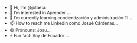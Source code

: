 - 👋 Hi, I’m @jotaecu
- 👀 I’m interested in Aprender ...
- 🌱 I’m currently learning concientización y administración TI...
- 📫 How to reach me Linkedin como Josué Cárdenas...
- 😄 Pronouns: Josu...
- ⚡ Fun fact: Soy de Ecuador ...

<!---
jotaecu/jotaecu is a ✨ special ✨ repository because its `README.md` (this file) appears on your GitHub profile.
You can click the Preview link to take a look at your changes.
--->
